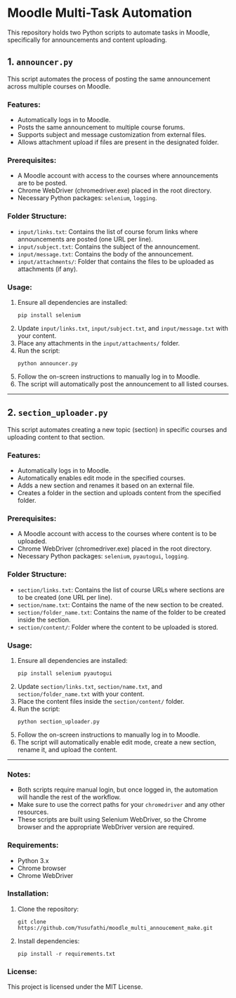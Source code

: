 
# Moodle Multi-Task Automation

This repository holds two Python scripts to automate tasks in Moodle, specifically for announcements and content uploading.

## 1. `announcer.py`
This script automates the process of posting the same announcement across multiple courses on Moodle.

### Features:
- Automatically logs in to Moodle.
- Posts the same announcement to multiple course forums.
- Supports subject and message customization from external files.
- Allows attachment upload if files are present in the designated folder.

### Prerequisites:
- A Moodle account with access to the courses where announcements are to be posted.
- Chrome WebDriver (chromedriver.exe) placed in the root directory.
- Necessary Python packages: `selenium`, `logging`.

### Folder Structure:
- `input/links.txt`: Contains the list of course forum links where announcements are posted (one URL per line).
- `input/subject.txt`: Contains the subject of the announcement.
- `input/message.txt`: Contains the body of the announcement.
- `input/attachments/`: Folder that contains the files to be uploaded as attachments (if any).

### Usage:
1. Ensure all dependencies are installed:
    ```
    pip install selenium
    ```
2. Update `input/links.txt`, `input/subject.txt`, and `input/message.txt` with your content.
3. Place any attachments in the `input/attachments/` folder.
4. Run the script:
    ```
    python announcer.py
    ```
5. Follow the on-screen instructions to manually log in to Moodle.
6. The script will automatically post the announcement to all listed courses.

---

## 2. `section_uploader.py`
This script automates creating a new topic (section) in specific courses and uploading content to that section.

### Features:
- Automatically logs in to Moodle.
- Automatically enables edit mode in the specified courses.
- Adds a new section and renames it based on an external file.
- Creates a folder in the section and uploads content from the specified folder.

### Prerequisites:
- A Moodle account with access to the courses where content is to be uploaded.
- Chrome WebDriver (chromedriver.exe) placed in the root directory.
- Necessary Python packages: `selenium`, `pyautogui`, `logging`.

### Folder Structure:
- `section/links.txt`: Contains the list of course URLs where sections are to be created (one URL per line).
- `section/name.txt`: Contains the name of the new section to be created.
- `section/folder_name.txt`: Contains the name of the folder to be created inside the section.
- `section/content/`: Folder where the content to be uploaded is stored.

### Usage:
1. Ensure all dependencies are installed:
    ```
    pip install selenium pyautogui
    ```
2. Update `section/links.txt`, `section/name.txt`, and `section/folder_name.txt` with your content.
3. Place the content files inside the `section/content/` folder.
4. Run the script:
    ```
    python section_uploader.py
    ```
5. Follow the on-screen instructions to manually log in to Moodle.
6. The script will automatically enable edit mode, create a new section, rename it, and upload the content.

---

### Notes:
- Both scripts require manual login, but once logged in, the automation will handle the rest of the workflow.
- Make sure to use the correct paths for your `chromedriver` and any other resources.
- These scripts are built using Selenium WebDriver, so the Chrome browser and the appropriate WebDriver version are required.

### Requirements:
- Python 3.x
- Chrome browser
- Chrome WebDriver

### Installation:
1. Clone the repository:
    ```
    git clone https://github.com/Yusufathi/moodle_multi_annoucement_make.git
    ```
2. Install dependencies:
    ```
    pip install -r requirements.txt
    ```

### License:
This project is licensed under the MIT License.
